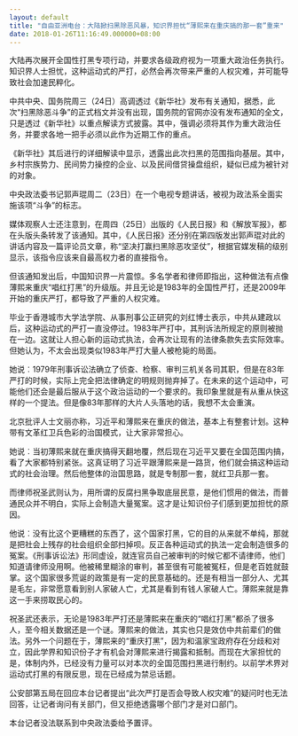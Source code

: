 ```yaml
---
layout: default
title: "自由亚洲电台：大陆掀扫黑除恶风暴，知识界担忧“薄熙来在重庆搞的那一套”重来"
date: 2018-01-26T11:16:49.000000+08:00
---
```


大陆再次展开全国性打黑专项行动，并要求各级政府视为一项重大政治任务执行。知识界人士担忧，这种运动式的严打，必然会再次带来严重的人权灾难，并可能导致社会加速民粹化。

中共中央、国务院周三（24日）高调透过《新华社》发布有关通知，据悉，此次“扫黑除恶斗争”的正式档文并没有出现，国务院的官网亦没有发布通知的全文，只是透过《新华社》以重点解读方式披露。其中，强调必须将其作为重大政治任务，并要求各地一把手必须以此作为近期工作的重点。

《新华社》其后进行的详细解读中显示，透露出此次扫黑的范围指向基层。其中，乡村宗族势力、民间势力操控的企业、以及民间借贷操盘组织，疑似已成为被针对的对象。

中央政法委书记郭声琨周二（23日）在一个电视专题讲话，被视为政法系全面实施该项“斗争”的标志。

媒体观察人士还注意到，在周四（25日）出版的《人民日报》和《解放军报》，都在头版头条转发了该通知。其中，《人民日报》还分别在第四版发出郭声琨对此的讲话内容及一篇评论员文章，称“坚决打赢扫黑除恶攻坚仗”，根据官媒发稿的级别显示，该指令应该来自最高权力者的直接指令。

但该通知发出后，中国知识界一片震惊。多名学者和律师即指出，这种做法有点像薄熙来重庆“唱红打黑”的升级版。并且无论是1983年的全国性严打，还是2009年开始的重庆严打，都导致了严重的人权灾难。

毕业于香港城市大学法学院、从事刑事公正研究的刘红博士表示，中共从建政以后，这种运动式的严打一直没停过。1983年严打中，其刑诉法所规定的原则被抛在一边。这就让人担心新的运动式执法，会再次让现有的法律条款失去实际效率。但她认为，不太会出现类似1983年严打大量人被枪毙的局面。

她说︰1979年刑事诉讼法确立了侦查、检察、审判三机关各司其职，但是在83年严打的时候，实际上完全把法律确定的明规则抛弃掉了。在未来的这个运动中，可能他们还会是最后服从于这个政治运动的一个要求的。我印象里就是有从重从快这样的一个提法。但是像83年那样的大片人头落地的话，我想不太会重演。

北京批评人士文丽亦称，习近平和薄熙来在重庆的做法，基本上有整套计划。这种带有文革红卫兵色彩的治国模式，让大家非常担心。

她说︰当初薄熙来就在重庆搞得天翻地覆，然后现在习近平又要在全国范围内搞，看了大家都特别紧张。这真证明了习近平跟薄熙来是一路货，他们就会搞这种运动式的社会治理。然后他整体的治国思路，就是专制那一套，就红卫兵那一套。

而律师祝圣武则认为，用所谓的反腐扫黑争取底层民意，是他们惯用的做法，而普通民众并不明白，实际上会制造大量冤案。这才是让知识份子们感到更加担忧的原因。

他说︰没有比这个更糟糕的东西了，这个国家打黑，它的目的从来就不单纯，那就是把社会上残存的社会组织全部扫掉呗。反正各种运动式的执法一定会制造很多的冤案。《刑事诉讼法》形同虚设，就连官员自己被审判的时候它都不请律师，他们知道请律师没用啊。他被稀里糊涂的审判，甚至很有可能被冤枉，但是老百姓就鼓掌。这个国家很多荒诞的政策是有一定的民意基础的。还是有相当一部分人、尤其是毛左，非常愿意看到别人家破人亡，尤其是看到有钱人家破人亡。薄熙来就是靠这一手来捞取民心的。

祝圣武还表示，无论是1983年严打还是薄熙来在重庆的“唱红打黑”都杀了很多人，至今相关数据还是一个谜。薄熙来的做法，其实也只是效仿中共前辈们的做法。另外一个问题在于，薄熙来的“重庆打黑”，因为和温家宝政府存在分歧和对立，因此学界和知识份子才有机会对薄熙来进行揭露和抵制。而现在大家担忧的是，体制内外，已经没有力量可以对本次的全国范围扫黑进行制约。以前学术界对运动式打黑的有限反思，现在已经成为禁忌话题。

公安部第五局在回应本台记者提出“此次严打是否会导致人权灾难”的疑问时也无法回答，让记者询问有关部门，但又拒绝透露哪个部门才是对口部门。

本台记者没法联系到中央政法委给予置评。

